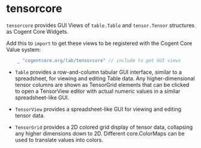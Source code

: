 # tensorcore

`tensorcore` provides GUI Views of `table.Table` and `tensor.Tensor` structures as Cogent Core Widgets.

Add this to `import` to get these views to be registered with the Cogent Core Value system:

```Go
	_ "cogentcore.org/lab/tensorcore" // include to get GUI views
```

* `Table` provides a row-and-column tabular GUI interface, similar to a spreadsheet, for viewing and editing Table data.  Any higher-dimensional tensor columns are shown as TensorGrid elements that can be clicked to open a TensorView editor with actual numeric values in a similar spreadsheet-like GUI.

* `TensorView` provides a spreadsheet-like GUI for viewing and editing tensor data.

* `TensorGrid` provides a 2D colored grid display of tensor data, collapsing any higher dimensions down to 2D.  Different core.ColorMaps can be used to translate values into colors.

